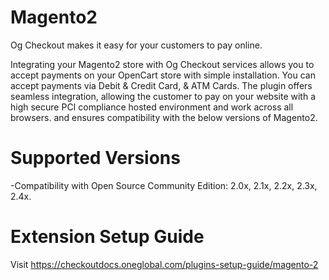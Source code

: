 # Magento2
Og Checkout makes it easy for your customers to pay online.

Integrating your Magento2 store with Og Checkout services allows you to accept payments on your OpenCart store with simple installation. You can accept payments via Debit & Credit Card, & ATM Cards. The plugin offers seamless integration, allowing the customer to pay on your website with a high secure PCI compliance hosted environment and work across all browsers. and ensures compatibility with the below versions of Magento2.

# Supported Versions
-Compatibility with Open Source Community Edition: 2.0x, 2.1x, 2.2x, 2.3x, 2.4x.

# Extension Setup Guide
Visit https://checkoutdocs.oneglobal.com/plugins-setup-guide/magento-2
